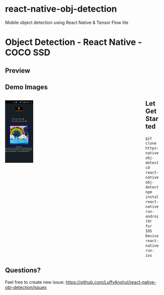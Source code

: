 # react-native-obj-detection

Mobile object detection using React Native &amp; Tensor Flow lite

# Object Detection - React Native - COCO SSD

## Preview 
<!-- 
[![Youtube Video Demo](/demoImages/youtube.png)](https://www.youtube.com/watch?v=OU5BNXWJ8hU) 
-->

## Demo Images

<p style="float: left">
    <img src="/demoImages/img1.jpg" width="20%" alt="Full Image of Cake Detection" />
</p>


## Let Get Started
    git clone https://github.com/LuffyAnshul/react-native-obj-detection.git
    cd react-native-obj-detection
    npm install
    react-native run-android
    (Or for IOS Devices)
    react-native run-ios

## Questions?
Feel free to create new issue: https://github.com/LuffyAnshul/react-native-obj-detection/issues

